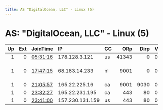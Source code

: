 ```yaml
---
title: AS "DigitalOcean, LLC" - Linux (5)
---
```


# AS: "DigitalOcean, LLC" - Linux (5)

|   Up |   Ext | JoinTime                                                                                            | IP              | CC   |   ORp |   Dirp | Version   | Contact                   | Nickname       |   eFamMembers |
|-----:|------:|:----------------------------------------------------------------------------------------------------|:----------------|:-----|------:|-------:|:----------|:--------------------------|:---------------|--------------:|
|    1 |     0 | [05:31:16](https://metrics.torproject.org/rs.html#details/433C626EB1D3CA48A9F36C6155765EF992E613B8) | 178.128.3.121   | us   | 41343 |      0 | 0.4.0.5   | None                      | Unnamed        |             1 |
|    1 |     0 | [17:47:15](https://metrics.torproject.org/rs.html#details/B12AEA37ACE788964E0748E6B6B6018523D8372E) | 68.183.14.233   | nl   |  9001 |      0 | 0.3.2.10  | gerben dot gnodde111 at g | JustHelpingOut |             1 |
|    1 |     0 | [21:05:57](https://metrics.torproject.org/rs.html#details/97C74113F8E361189CBFB64E5FB085CC7EFDB48B) | 165.22.225.16   | ca   |  9001 |   9030 | 0.2.9.11  | None                      | sureadvis      |             1 |
|    1 |     0 | [23:32:27](https://metrics.torproject.org/rs.html#details/38D36D308816CD136AE52BB63F18B7559CF9BC2F) | 165.22.231.195  | ca   |   443 |     80 | 0.2.9.11  | None                      | rstrict        |             1 |
|    1 |     0 | [23:41:00](https://metrics.torproject.org/rs.html#details/F4958606DF29AD8981C279A8076183E1AA0069D1) | 157.230.131.159 | us   |   443 |     80 | 0.2.9.11  | None                      | uptightnut     |             1 |
